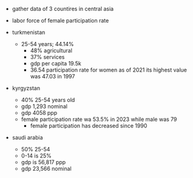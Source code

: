 - gather data of 3 countires in central asia
- labor force of female participation rate

  

- turkmenistan
    - 25-54 years; 44.14%
        - 48% agricultural
        - 37% services
        - gdp per capita 19.5k
        - 36.54 participation rate for women as of 2021 its highest value was 47.03 in 1997
- kyrgyzstan
    - 40% 25-54 years old
    - gdp 1,293 nominal
    - gdp 4058 ppp
    - female participation rate wa 53.5% in 2023 while male was 79
        - female participation has decreased since 1990
- saudi arabia
    - 50% 25-54
    - 0-14 is 25%
    - gdp is 56,817 ppp
    - gdp 23,566 nominal